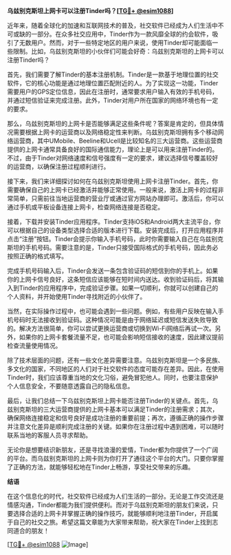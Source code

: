 **乌兹别克斯坦上网卡可以注册Tinder吗？[[TG💪+ @esim1088](https://t.me/s/esim1088)]**

近年来，随着全球化的加速和互联网技术的普及，社交软件已经成为人们生活中不可或缺的一部分。在众多社交应用中，Tinder作为一款风靡全球的约会软件，吸引了无数用户。然而，对于一些特定地区的用户来说，使用Tinder却可能面临一些限制。比如，乌兹别克斯坦的小伙伴们可能会好奇：乌兹别克斯坦的上网卡可以注册Tinder吗？

首先，我们需要了解Tinder的基本注册机制。Tinder是一款基于地理位置的社交软件，它的核心功能是通过地理位置匹配附近的人。为了实现这一功能，Tinder需要用户的GPS定位信息，因此在注册时，通常要求用户输入有效的手机号码，并通过短信验证来完成注册。此外，Tinder对用户所在国家的网络环境也有一定的要求。

那么，乌兹别克斯坦的上网卡是否能够满足这些条件呢？答案是肯定的，但具体情况需要根据上网卡的运营商以及网络稳定性来判断。乌兹别克斯坦拥有多个移动网络运营商，其中UMobile、Beeline和Ucell是比较知名的三大运营商。这些运营商提供的上网卡通常具备良好的国际通信能力，理论上是可以用来注册Tinder的。不过，由于Tinder对网络速度和信号强度有一定的要求，建议选择信号覆盖较好的运营商，以确保注册过程顺利进行。

接下来，我们来详细探讨如何在乌兹别克斯坦使用上网卡注册Tinder。首先，你需要确保自己的上网卡已经激活并能够正常使用。一般来说，激活上网卡的过程非常简单，只需前往当地运营商的营业厅或通过官方网站办理即可。激活后，你可以通过手机或平板设备连接上网卡，检查网络连接是否稳定。

接着，下载并安装Tinder应用程序。Tinder支持iOS和Android两大主流平台，你可以根据自己的设备类型选择合适的版本进行下载。安装完成后，打开应用程序并点击“注册”按钮。Tinder会提示你输入手机号码，此时你需要输入自己在乌兹别克斯坦的手机号码。需要注意的是，Tinder只接受国际格式的手机号码，因此务必按照正确的格式填写。

完成手机号码输入后，Tinder会发送一条包含验证码的短信到你的手机上。如果你的上网卡信号良好，这条短信应该能够在短时间内送达。收到验证码后，将其输入到Tinder的应用程序中，完成验证步骤。如果一切顺利，你就可以创建自己的个人资料，并开始使用Tinder寻找附近的小伙伴了。

当然，在实际操作过程中，也可能会遇到一些问题。例如，有些用户反映在输入手机号码时无法接收到验证码。这种情况可能是由于网络延迟或短信发送失败导致的。解决方法很简单，你可以尝试更换运营商或切换到Wi-Fi网络后再试一次。另外，如果你的上网卡套餐流量不足，也可能会影响短信接收的速度，因此建议提前检查流量使用情况。

除了技术层面的问题，还有一些文化差异需要注意。乌兹别克斯坦是一个多民族、多文化的国家，不同地区的人们对于社交软件的态度可能存在差异。因此，在使用Tinder时，我们应该尊重当地的文化习俗，避免冒犯他人。同时，也要注意保护个人信息安全，不要随意透露自己的隐私信息。

最后，让我们总结一下乌兹别克斯坦上网卡能否注册Tinder的关键点。首先，乌兹别克斯坦的三大运营商提供的上网卡基本可以满足Tinder的注册需求；其次，确保网络连接稳定和信号良好是成功注册的重要前提；再次，遵循正确的操作步骤并注意文化差异是顺利完成注册的关键。如果你在注册过程中遇到困难，可以随时联系当地的客服人员寻求帮助。

无论你是想要结识新朋友，还是寻找浪漫的爱情，Tinder都为你提供了一个广阔的平台。而乌兹别克斯坦的上网卡则为你打开了通往这个平台的大门。只要你掌握了正确的方法，就能够轻松地在Tinder上畅游，享受社交带来的乐趣。

**结语**

在这个信息化的时代，社交软件已经成为人们生活的一部分。无论是工作交流还是情感沟通，Tinder都能为我们提供便利。而对于乌兹别克斯坦的朋友们来说，只要选择合适的上网卡并掌握正确的操作技巧，就能够顺利地注册Tinder，开启属于自己的社交之旅。希望这篇文章能为大家带来帮助，祝大家在Tinder上找到志同道合的朋友！

[[TG💪+ @esim1088](https://t.me/s/esim1088) ![Image](https://i.postimg.cc/4NQfJmqS/Snipaste-2025-05-13-00-14-12.png)]